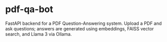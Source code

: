 # pdf-qa-bot
FastAPI backend for a PDF Question-Answering system. Upload a PDF and ask questions; answers are generated using embeddings, FAISS vector search, and Llama 3 via Ollama.
